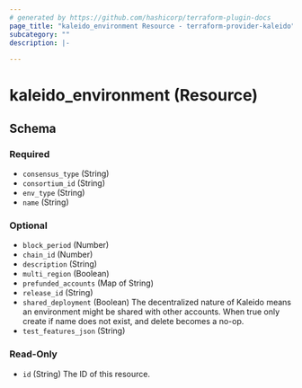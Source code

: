 ```yaml
---
# generated by https://github.com/hashicorp/terraform-plugin-docs
page_title: "kaleido_environment Resource - terraform-provider-kaleido"
subcategory: ""
description: |-
  
---
```


# kaleido_environment (Resource)





<!-- schema generated by tfplugindocs -->
## Schema

### Required

- `consensus_type` (String)
- `consortium_id` (String)
- `env_type` (String)
- `name` (String)

### Optional

- `block_period` (Number)
- `chain_id` (Number)
- `description` (String)
- `multi_region` (Boolean)
- `prefunded_accounts` (Map of String)
- `release_id` (String)
- `shared_deployment` (Boolean) The decentralized nature of Kaleido means an environment might be shared with other accounts. When true only create if name does not exist, and delete becomes a no-op.
- `test_features_json` (String)

### Read-Only

- `id` (String) The ID of this resource.

